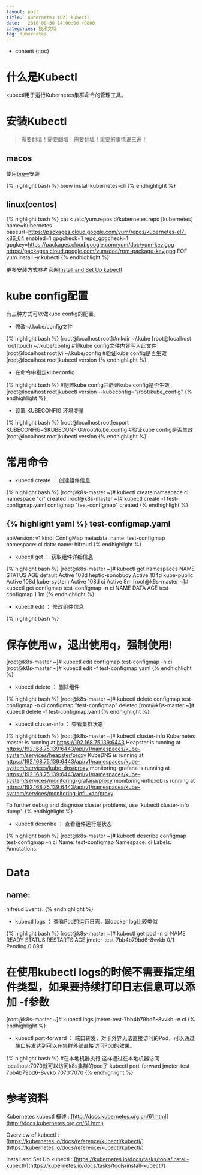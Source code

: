 ```yaml
---
layout: post
title:  Kubernetes (02) kubectl
date:   2018-08-30 14:00:00 +0800
categories: 技术文档
tag: Kubernetes
---
```


* content
{:toc}


什么是Kubectl
==============

kubectl用于运行Kubernetes集群命令的管理工具。

安装Kubectl
==============

> 需要翻墙！需要翻墙！需要翻墙！重要的事情说三遍！

macos
--------------

使用[brew](https://brew.sh/)安装

{% highlight bash %}
brew install kubernetes-cli
{% endhighlight %}

linux(centos)
--------------

{% highlight bash %}
cat <<EOF > /etc/yum.repos.d/kubernetes.repo
[kubernetes]
name=Kubernetes
baseurl=https://packages.cloud.google.com/yum/repos/kubernetes-el7-x86_64
enabled=1
gpgcheck=1
repo_gpgcheck=1
gpgkey=https://packages.cloud.google.com/yum/doc/yum-key.gpg https://packages.cloud.google.com/yum/doc/rpm-package-key.gpg
EOF
yum install -y kubectl
{% endhighlight %}

更多安装方式参考官网[Install and Set Up kubectl](https://kubernetes.io/docs/tasks/tools/install-kubectl/)


kube config配置
==============

有三种方式可以做kube config的配置。

+ 修改~/.kube/config文件

{% highlight bash %}
[root@localhost root]#mkdir ~/.kube
[root@localhost root]touch ~/.kube/config
#将kube config文件内容写入此文件
[root@localhost root]vi ~/.kube/config
#验证kube config是否生效
[root@localhost root]kubectl version
{% endhighlight %}

+ 在命令中指定kubeconfig

{% highlight bash %}
#配置kube config并验证kube config是否生效
[root@localhost root]kubectl version --kubeconfig="/root/kube_config"
{% endhighlight %}

+ 设置 KUBECONFIG 环境变量

{% highlight bash %}
[root@localhost root]export  KUBECONFIG=$KUBECONFIG:/root/kube_config
#验证kube config是否生效
[root@localhost root]kubectl version
{% endhighlight %}


常用命令
==============

+ kubectl create ： 创建组件信息

{% highlight bash %}
[root@k8s-master ~]# kubectl create namespace ci
namespace "ci" created
[root@k8s-master ~]# kubectl create -f test-configmap.yaml
configmap "test-configmap" created
{% endhighlight %}

{% highlight yaml %}
test-configmap.yaml
-------------------
apiVersion: v1
kind: ConfigMap
metadata:
  name: test-configmap
  namespace: ci
data:
  name: hifreud
{% endhighlight %}

+ kubectl get ： 获取组件详细信息

{% highlight bash %}
[root@k8s-master ~]# kubectl get namespaces
NAME              STATUS    AGE
default           Active    108d
heptio-sonobuoy   Active    104d
kube-public       Active    108d
kube-system       Active    108d
ci                Active    8m
[root@k8s-master ~]# kubectl get configmap test-configmap -n ci
NAME             DATA      AGE
test-configmap   1         1m
{% endhighlight %}

+ kubectl edit ： 修改组件信息

{% highlight bash %}
# 保存使用w，退出使用q，强制使用!
[root@k8s-master ~]# kubectl edit configmap test-configmap -n ci
[root@k8s-master ~]# kubectl edit -f test-configmap.yaml
{% endhighlight %}

+ kubectl delete ： 删除组件

{% highlight bash %}
[root@k8s-master ~]# kubectl delete configmap test-configmap -n ci
configmap "test-configmap" deleted
[root@k8s-master ~]# kubectl delete -f test-configmap.yaml
{% endhighlight %}

+ kubectl cluster-info ： 查看集群状态

{% highlight bash %}
[root@k8s-master ~]# kubectl cluster-info
Kubernetes master is running at https://192.168.75.139:6443
Heapster is running at https://192.168.75.139:6443/api/v1/namespaces/kube-system/services/heapster/proxy
KubeDNS is running at https://192.168.75.139:6443/api/v1/namespaces/kube-system/services/kube-dns/proxy
monitoring-grafana is running at https://192.168.75.139:6443/api/v1/namespaces/kube-system/services/monitoring-grafana/proxy
monitoring-influxdb is running at https://192.168.75.139:6443/api/v1/namespaces/kube-system/services/monitoring-influxdb/proxy

To further debug and diagnose cluster problems, use 'kubectl cluster-info dump'.
{% endhighlight %}

+ kubectl describe ： 查看组件运行期状态

{% highlight bash %}
[root@k8s-master ~]# kubectl describe configmap test-configmap -n ci
Name:         test-configmap
Namespace:    ci
Labels:       <none>
Annotations:  <none>

Data
====
name:
----
hifreud
Events:  <none>
{% endhighlight %}

+ kubectl logs ： 查看Pod的运行日志，跟docker log比较类似

{% highlight bash %}
[root@k8s-master ~]# kubectl get pod -n ci
NAME                           READY     STATUS    RESTARTS   AGE
jmeter-test-7bb4b79bd6-8vvkb   0/1       Pending   0          89d
# 在使用kubectl logs的时候不需要指定组件类型，如果要持续打印日志信息可以添加 -f参数
[root@k8s-master ~]# kubectl logs jmeter-test-7bb4b79bd6-8vvkb -n ci
{% endhighlight %}

+ kubectl port-forward ： 端口转发，对于外界无法直接访问的Pod，可以通过端口转发达到可以在集群外部直接访问Pod的效果。

{% highlight bash %}
#在本地机器执行,这样通过在本地机器访问localhost:7070就可以访问k8s集群的pod了
kubectl port-forward jmeter-test-7bb4b79bd6-8vvkb 7070:7070 
{% endhighlight %}


参考资料
==============

Kubernetes kubectl 概述 : [http://docs.kubernetes.org.cn/61.html](http://docs.kubernetes.org.cn/61.html)

Overview of kubectl : [https://kubernetes.io/docs/reference/kubectl/kubectl/](https://kubernetes.io/docs/reference/kubectl/kubectl/)

Install and Set Up kubectl : [https://kubernetes.io/docs/tasks/tools/install-kubectl/](https://kubernetes.io/docs/tasks/tools/install-kubectl/)
